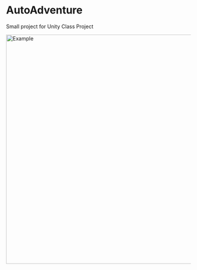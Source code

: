 # AutoAdventure
Small project for Unity Class Project

<img width="1308" height="626" alt="Example" src="https://github.com/user-attachments/assets/41862d7c-0d2f-4250-9bed-cd4e8773bf8d" />
